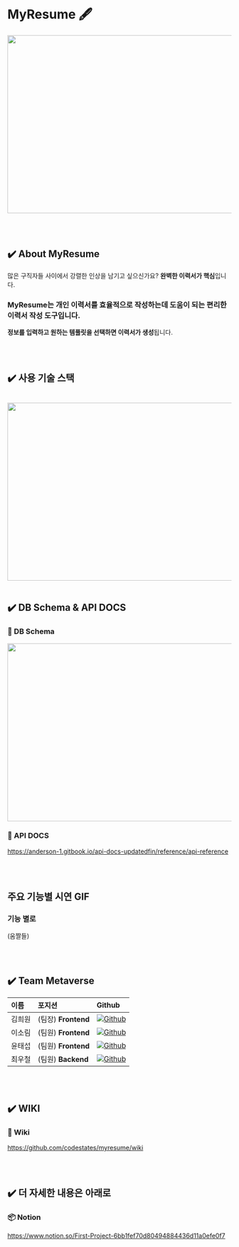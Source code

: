 <h1>MyResume 🖋</h1>

<img src="https://cdn.discordapp.com/attachments/907148789637333047/910720133419397200/MacBook_-_1.png" width="600px" height="400px">


<br><br>

## ✔️ About MyResume
많은 구직자들 사이에서 강렬한 인상을 남기고 싶으신가요? 
**완벽한 이력서가 핵심**입니다.

### MyResume는 개인 이력서를 효율적으로 작성하는데 도움이 되는 편리한 이력서 작성 도구입니다. 

**정보를 입력하고 원하는 템풀릿을 선택하면 이력서가 생성**됩니다.


<br><br>

## ✔️ 사용 기술 스택
<br>
<img src="https://cdn.discordapp.com/attachments/907148789637333047/910765281813618698/MYRESUME_1.png" width="700px" height="400px">
<br><br>

## ✔️ DB Schema & API DOCS
### 📒 DB Schema
<img src="https://cdn.discordapp.com/attachments/907148789637333047/910723195353563207/2021-11-13_9.32.10_uprgb_anime_noise2_2x.png"  width="800px" height="400px" />

<br>

### 📒 API DOCS
https://anderson-1.gitbook.io/api-docs-updatedfin/reference/api-reference

<br><br>

## 주요 기능별 시연 GIF
### 기능 별로
(움짤들)

<br><br>

## ✔️ Team Metaverse

|이름|포지션|Github|
|:---|:---|:---|
|김희원|(팀장) **Frontend**|<a href="https://github.com/heewonkim-dev"><img alt="Github" src ="https://img.shields.io/badge/@heewonkimdev-181717.svg?&style=for-the-badge&logo=Github&logoColor=white"/></a>|
|이소림|(팀원) **Frontend**|<a href="https://github.com/solimleee"><img alt="Github" src ="https://img.shields.io/badge/@solimleee-181717.svg?&style=for-the-badge&logo=Github&logoColor=white"/></a>|
|윤태섭|(팀원) **Frontend**|<a href="https://github.com/taesubyun"><img alt="Github" src ="https://img.shields.io/badge/@taesubyun-181717.svg?&style=for-the-badge&logo=Github&logoColor=white"/></a>|
|최우철|(팀원) **Backend**|<a href="https://github.com/chltjdrhd777"><img alt="Github" src ="https://img.shields.io/badge/@chltjdrhd777-181717.svg?&style=for-the-badge&logo=Github&logoColor=white"/></a>|

<br><br>

## ✔️ WIKI
### 📖 Wiki
https://github.com/codestates/myresume/wiki

<br><br>

## ✔️ 더 자세한 내용은 아래로
### 📦 Notion
https://www.notion.so/First-Project-6bb1fef70d80494884436d11a0efe0f7

<br><br>
<br><br>
